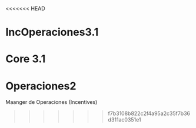 <<<<<<< HEAD
# IncOperaciones3.1
Core 3.1
=======
# Operaciones2
Maanger de Operaciones (Incentives)
>>>>>>> f7b3108b822c2f4a95a2c35f7b36d311ac0351e1
